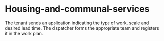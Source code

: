 # Housing-and-communal-services
The tenant sends an application indicating the type of work, scale and desired lead time. The dispatcher forms the appropriate team and registers it in the work plan.
